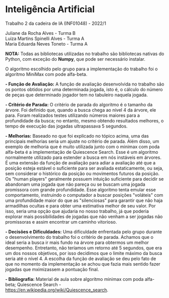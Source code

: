 # Inteligência Artificial
Trabalho 2 da cadeira de IA (INF01048) - 2022/1

Juliane da Rocha Alves - Turma B  
Luiza Martins Spinelli Alves - Turma A  
Maria Eduarda Neves Toneto - Turma A  

**NOTA:** Todas as bibliotecas utilizadas no trabalho são bibliotecas nativas do Python, com exceção do **Numpy**, que pode ser necessário instalar.

O algoritmo escolhido pelo grupo para a implementação do trabalho foi o algoritmo MiniMax com pode alfa-beta.

**- Função de Avaliação:**
    A função de avaliação desenvolvida no trabalho são os pontos obtidos por uma determinada jogada, isto é, o cálculo do número de peças que determinado jogador tem no tabuleiro naquela jogada.

**- Critério de Parada:**
    O critério de parada do algoritmo é o tamanho da árvore. Foi definido que, quando a busca chega ao nível 4 da árvore, ele para. Foram realizados testes utilizando números maiores para a profundidade da busca; no entanto, mesmo obtendo resultados melhores, o tempo de execução das jogadas ultrapassava 5 segundos.

**- Melhorias:**
   Baseado no que foi explicado no tópico acima, uma das principais melhorias seria um ajuste no critério de parada. Além disso, um exemplo de melhoria que é muito utilizada junto com o minimax com poda alfa-beta é a implementação de Quiescence Search. Esse é um algoritmo normalmente utilizado para estender a busca em nós instáveis em árvores. É uma extensão da função de avaliação para adiar a avaliação até que a posição esteja estável o suficiente para ser avaliada estaticamente, ou seja, sem considerar o histórico da posição ou movimentos futuros da posição. Os "human players" geralmente possuem intuição suficiente para decidir se abandonam uma jogada que não pareça ou se buscam uma jogada promissora com grande profundidade. Esse algoritmo tenta emular esse comportamento, instruindo o computador a buscar posições "voláteis" com uma profundidade maior do que as "silenciosas" para garantir que não haja armadilhas ocultas e para obter uma estimativa melhor de seu valor. Por isso, seria uma opção que ajudaria no nosso trabalho, já que poderia explorar mais possibilidades de jogadas que não venham a ser jogadas não promissoras e assim encontrar um caminho vitorioso.

**- Decisões e Dificuldades:**
    Uma dificuldade enfrentada pelo grupo durante o desenvolvimento do trabalho foi o critério de parada. Achamos que o ideal seria a busca ir mais fundo na árvore para obtermos um melhor desempenho. Entretanto, não teríamos um retorno até 5 segundos, que era um dos nossos objetivos, por isso decidimos que o limite máximo da busca seria até o nível 4. A escolha da função de avaliação se deu pelo fato de que no momento da implementação se achou que fazia mais sentido fazer jogadas que mximizassem a pontuação final.

**- Bibliografia:**
    Material de aula sobre algoritmo minimax com poda alfa-beta;
    Quiescence Search - https://en.wikipedia.org/wiki/Quiescence_search.
